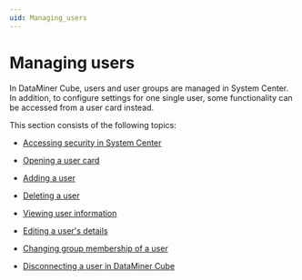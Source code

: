 ```yaml
---
uid: Managing_users
---
```


# Managing users

In DataMiner Cube, users and user groups are managed in System Center. In addition, to configure settings for one single user, some functionality can be accessed from a user card instead.

This section consists of the following topics:

- [Accessing security in System Center](xref:Accessing_security_in_System_Center)

- [Opening a user card](xref:Opening_a_user_card)

- [Adding a user](xref:Adding_a_user)

- [Deleting a user](xref:Deleting_a_user)

- [Viewing user information](xref:Viewing_user_information)

- [Editing a user's details](xref:Editing_a_users_details)

- [Changing group membership of a user](xref:Changing_group_membership_of_a_user)

- [Disconnecting a user in DataMiner Cube](xref:Disconnecting_a_user_in_DataMiner_Cube)
